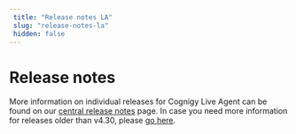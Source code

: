 ```yaml
---
 title: "Release notes LA" 
 slug: "release-notes-la" 
 hidden: false 
---
```


# Release notes

More information on individual releases for Cognigy Live Agent can be found on our [central release notes]({{config.site_url}}/release-notes/release-notes/) page. In case you need more information for releases older than v4.30, please [go here]({{config.site_url}}/live-agent/release-notes/pre-4.30/).

